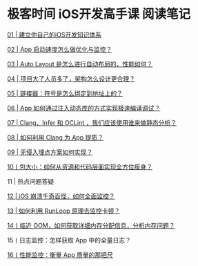# 极客时间 iOS开发高手课 阅读笔记

[01 | 建立你自己的iOS开发知识体系](https://github.com/rogertan30/GeekTime/tree/master/iOS%E5%BC%80%E5%8F%91%E9%AB%98%E6%89%8B%E8%AF%BE/%E5%BB%BA%E7%AB%8B%E4%BD%A0%E8%87%AA%E5%B7%B1%E7%9A%84iOS%E5%BC%80%E5%8F%91%E4%BD%93%E7%B3%BB)

[02 | App 启动速度怎么做优化与监控？](https://github.com/rogertan30/GeekTime/tree/master/iOS%E5%BC%80%E5%8F%91%E9%AB%98%E6%89%8B%E8%AF%BE/App%E5%90%AF%E5%8A%A8%E9%80%9F%E5%BA%A6%E6%80%8E%E4%B9%88%E5%81%9A%E4%BC%98%E5%8C%96%E4%B8%8E%E7%9B%91%E6%8E%A7%EF%BC%9F)

[03 | Auto Layout 是怎么进行自动布局的，性能如何？](https://github.com/rogertan30/GeekTime/tree/master/iOS%E5%BC%80%E5%8F%91%E9%AB%98%E6%89%8B%E8%AF%BE/AutoLayout%E6%98%AF%E6%80%8E%E4%B9%88%E8%BF%9B%E8%A1%8C%E8%87%AA%E5%8A%A8%E5%B8%83%E5%B1%80%E7%9A%84)

[04 | 项目大了人员多了，架构怎么设计更合理？](https://github.com/rogertan30/GeekTime/tree/master/iOS%E5%BC%80%E5%8F%91%E9%AB%98%E6%89%8B%E8%AF%BE/%E9%A1%B9%E7%9B%AE%E5%A4%A7%E4%BA%86%E4%BA%BA%E5%91%98%E5%A4%9A%E4%BA%86%E6%9E%B6%E6%9E%84%E6%80%8E%E4%B9%88%E8%AE%BE%E8%AE%A1%E6%9B%B4%E5%90%88%E7%90%86)

[05 | 链接器：符号是怎么绑定到地址上的？](https://github.com/rogertan30/GeekTime/tree/master/iOS%E5%BC%80%E5%8F%91%E9%AB%98%E6%89%8B%E8%AF%BE/%E7%AC%A6%E5%8F%B7%E6%98%AF%E6%80%8E%E4%B9%88%E7%BB%91%E5%AE%9A%E5%88%B0%E5%9C%B0%E5%9D%80%E4%B8%8A%E7%9A%84)

[06 | App 如何通过注入动态库的方式实现极速编译调试？](https://github.com/rogertan30/GeekTime/tree/master/iOS%E5%BC%80%E5%8F%91%E9%AB%98%E6%89%8B%E8%AF%BE/App%E5%A6%82%E4%BD%95%E9%80%9A%E8%BF%87%E6%B3%A8%E5%85%A5%E5%8A%A8%E6%80%81%E5%BA%93%E7%9A%84%E6%96%B9%E5%BC%8F%E5%AE%9E%E7%8E%B0%E6%9E%81%E9%80%9F%E7%BC%96%E8%AF%91%E8%B0%83%E8%AF%95)

[07 | Clang、Infer 和 OCLint ，我们应该使用谁来做静态分析？](https://github.com/rogertan30/GeekTime/tree/master/iOS%E5%BC%80%E5%8F%91%E9%AB%98%E6%89%8B%E8%AF%BE/%E6%88%91%E4%BB%AC%E5%BA%94%E8%AF%A5%E4%BD%BF%E7%94%A8%E8%B0%81%E6%9D%A5%E5%81%9A%E9%9D%99%E6%80%81%E5%88%86%E6%9E%90%EF%BC%9F)

[08 | 如何利用 Clang 为 App 提质？](https://github.com/rogertan30/GeekTime/tree/master/iOS%E5%BC%80%E5%8F%91%E9%AB%98%E6%89%8B%E8%AF%BE/%E5%A6%82%E4%BD%95%E5%88%A9%E7%94%A8Clang%E4%B8%BAApp%E6%8F%90%E8%B4%A8%EF%BC%9F)

[09 | 无侵入埋点方案如何实现？](https://github.com/rogertan30/GeekTime/tree/master/iOS%E5%BC%80%E5%8F%91%E9%AB%98%E6%89%8B%E8%AF%BE/%E6%97%A0%E4%BE%B5%E5%85%A5%E7%9A%84%E5%9F%8B%E7%82%B9%E6%96%B9%E6%A1%88%E5%A6%82%E4%BD%95%E5%AE%9E%E7%8E%B0)

[10丨包大小：如何从资源和代码层面实现全方位瘦身？](https://github.com/rogertan30/GeekTime/tree/master/iOS%E5%BC%80%E5%8F%91%E9%AB%98%E6%89%8B%E8%AF%BE/%E5%8C%85%E5%A4%A7%E5%B0%8F%EF%BC%9A%E5%A6%82%E4%BD%95%E4%BB%8E%E8%B5%84%E6%BA%90%E5%92%8C%E4%BB%A3%E7%A0%81%E5%B1%82%E9%9D%A2%E5%AE%9E%E7%8E%B0%E5%85%A8%E6%96%B9%E4%BD%8D%E7%98%A6%E8%BA%AB%EF%BC%9F)

11 | 热点问题答疑

[12 | iOS 崩溃千奇百怪，如何全面监控？](https://github.com/rogertan30/GeekTime/tree/master/iOS%E5%BC%80%E5%8F%91%E9%AB%98%E6%89%8B%E8%AF%BE/iOS%20%E5%B4%A9%E6%BA%83%E5%8D%83%E5%A5%87%E7%99%BE%E6%80%AA%EF%BC%8C%E5%A6%82%E4%BD%95%E5%85%A8%E9%9D%A2%E7%9B%91%E6%8E%A7%EF%BC%9F)


[13 | 如何利用 RunLoop 原理去监控卡顿？](https://github.com/rogertan30/GeekTime/tree/master/iOS%E5%BC%80%E5%8F%91%E9%AB%98%E6%89%8B%E8%AF%BE/%E5%A6%82%E4%BD%95%E5%88%A9%E7%94%A8RunLoop%E5%8E%9F%E7%90%86%E5%8E%BB%E7%9B%91%E6%8E%A7%E5%8D%A1%E9%A1%BF)

[14丨临近 OOM，如何获取详细内存分配信息，分析内存问题？](https://github.com/rogertan30/GeekTime/tree/master/iOS%E5%BC%80%E5%8F%91%E9%AB%98%E6%89%8B%E8%AF%BE/%E4%B8%B4%E8%BF%91OOM%EF%BC%8C%E5%A6%82%E4%BD%95%E8%8E%B7%E5%8F%96%E8%AF%A6%E7%BB%86%E5%86%85%E5%AD%98%E5%88%86%E9%85%8D%E4%BF%A1%E6%81%AF%EF%BC%8C%E5%88%86%E6%9E%90%E5%86%85%E5%AD%98%E9%97%AE%E9%A2%98%EF%BC%9F)

15丨日志监控：怎样获取 App 中的全量日志？

[16丨性能监控：衡量 App 质量的那把尺](https://github.com/rogertan30/GeekTime/tree/master/iOS%E5%BC%80%E5%8F%91%E9%AB%98%E6%89%8B%E8%AF%BE/%E6%80%A7%E8%83%BD%E7%9B%91%E6%8E%A7%EF%BC%9A%E8%A1%A1%E9%87%8F%20App%20%E8%B4%A8%E9%87%8F%E7%9A%84%E9%82%A3%E6%8A%8A%E5%B0%BA)
